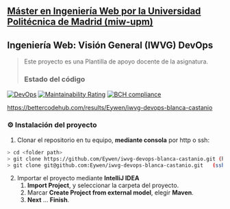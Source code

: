 ## [Máster en Ingeniería Web por la Universidad Politécnica de Madrid (miw-upm)](http://miw.etsisi.upm.es)
## Ingeniería Web: Visión General (IWVG) DevOps
> Este proyecto es una Plantilla de apoyo docente de la asignatura.
> ### Estado del código

[![DevOps](https://github.com/Eywen/iwvg-devops-blanca-castanio/actions/workflows/test-sonar.yml/badge.svg)](https://github.com/Eywen/iwvg-devops-blanca-castanio/actions/workflows/test-sonar.yml)
[![Maintainability Rating](https://sonarcloud.io/api/project_badges/measure?project=Eywen_iwvg-devops-blanca-castanio&metric=sqale_rating)](https://sonarcloud.io/dashboard?id=Eywen_iwvg-devops-blanca-castanio)
[![BCH compliance](https://bettercodehub.com/edge/badge/Eywen/iwvg-devops-blanca-castanio?branch=develop)](https://bettercodehub.com/results/Eywen/iwvg-devops-blanca-castanio)

https://bettercodehub.com/results/Eywen/iwvg-devops-blanca-castanio


### :gear: Instalación del proyecto
1. Clonar el repositorio en tu equipo, **mediante consola** por http o ssh:
```sh
> cd <folder path>
> git clone https://github.com/Eywen/iwvg-devops-blanca-castanio.git (http)
> git clone git@github.com:Eywen/iwvg-devops-blanca-castanio.git   (ssh)
```
2. Importar el proyecto mediante **IntelliJ IDEA**
   1. **Import Project**, y seleccionar la carpeta del proyecto.
   1. Marcar **Create Project from external model**, elegir **Maven**.
   1. **Next** … **Finish**.
